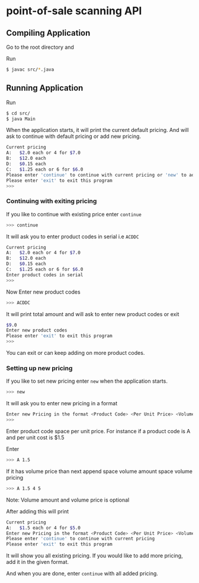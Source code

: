 # point-of-sale scanning API


## Compiling Application

Go to the root directory and

Run

```bash
$ javac src/*.java
```

## Running Application

Run

```bash
$ cd src/
$ java Main
```

When the application starts, it will print the current default pricing.
And will ask to continue with default pricing or add new pricing.

```bash
Current pricing
A:   $2.0 each or 4 for $7.0
B:   $12.0 each
D:   $0.15 each
C:   $1.25 each or 6 for $6.0
Please enter 'continue' to continue with current pricing or 'new' to add new pricing
Please enter 'exit' to exit this program
>>> 
```

### Continuing with exiting pricing

If you like to continue with existing price enter `continue`

```bash
>>> continue
```

It will ask you to enter product codes in serial i.e `ACDDC`

```bash
Current pricing
A:   $2.0 each or 4 for $7.0
B:   $12.0 each
D:   $0.15 each
C:   $1.25 each or 6 for $6.0
Enter product codes in serial
>>> 
```

Now Enter new product codes
```bash
>>> ACDDC
```

It will print total amount and will ask to enter new product codes or exit

```bash
$9.0
Enter new product codes
Please enter 'exit' to exit this program
>>> 
```

You can exit or can keep adding on more product codes.


### Setting up new pricing

If you like to set new pricing enter `new` when the application starts.

```bash
>>> new
```

It will ask you to enter new pricing in a format

```bash
Enter new Pricing in the format <Product Code> <Per Unit Price> <Volume Amount (Optional)> <Volume Price  (Optional)>
>>> 
```

Enter product code space per unit price. For instance if a product code is A and per unit cost is $1.5

Enter

```bash
>>> A 1.5
```

If it has volume price than next append space volume amount space volume pricing

```bash
>>> A 1.5 4 5
```

Note: Volume amount and volume price is optional

After adding this will print

```bash
Current pricing
A:   $1.5 each or 4 for $5.0
Enter new Pricing in the format <Product Code> <Per Unit Price> <Volume Amount (Optional)> <Volume Price  (Optional)>
Please enter 'continue' to continue with current pricing
Please enter 'exit' to exit this program
```

It will show you all existing pricing. 
If you would like to add more pricing, add it in the given format.

And when you are done, enter `continue` with all added pricing.





